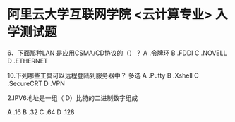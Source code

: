 # 阿里云大学互联网学院 <云计算专业> 入学测试题

6、下面那种LAN 是应用CSMA/CD协议的（）？
 A .令牌环
 B .FDDI
 C .NOVELL
 D .ETHERNET

10.下列哪些工具可以远程登陆到服务器中？ 多选
 A .Putty
 B .Xshell
 C .SecureCRT
 D .VPN

2.IPV6地址是一组（ D）比特的二进制数字组成

 A .16
 B .32
 C .64
 D .128

